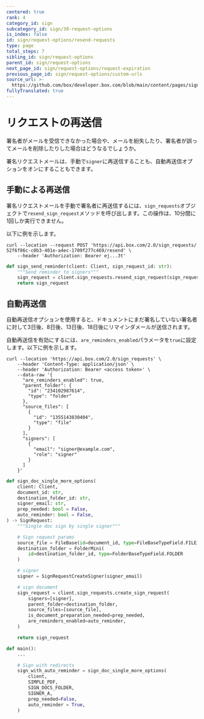 ```yaml
---
centered: true
rank: 4
category_id: sign
subcategory_id: sign/30-request-options
is_index: false
id: sign/request-options/resend-requests
type: page
total_steps: 7
sibling_id: sign/request-options
parent_id: sign/request-options
next_page_id: sign/request-options/request-expiration
previous_page_id: sign/request-options/custom-urls
source_url: >-
  https://github.com/box/developer.box.com/blob/main/content/pages/sign/30-request-options/40-resend-requests.md
fullyTranslated: true
---
```

# リクエストの再送信

署名者がメールを受信できなかった場合や、メールを紛失したり、署名者が誤ってメールを削除したりした場合はどうなるでしょうか。

署名リクエストメールは、手動で`signer`に再送信することも、自動再送信オプションをオンにすることもできます。

## 手動による再送信

署名リクエストメールを手動で署名者に再送信するには、`sign_requests`オブジェクトで`resend_sign_request`メソッドを呼び出します。この操作は、10分間に1回しか実行できません。

以下に例を示します。

<Tabs>

<Tab title="cURL">

```curl
curl --location --request POST 'https://api.box.com/2.0/sign_requests/
52f6f86c-c0b3-401e-a4ec-1709f277c469/resend' \
    --header 'Authorization: Bearer ej...3t'

```

</Tab>

<Tab title="Pythonの次世代SDK">

```python
def sign_send_reminder(client: Client, sign_request_id: str):
    """Send reminder to signers"""
    sign_request = client.sign_requests.resend_sign_request(sign_request_id)
    return sign_request

```

</Tab>

</Tabs>

## 自動再送信

自動再送信オプションを使用すると、ドキュメントにまだ署名していない署名者に対して3日後、8日後、13日後、18日後にリマインダメールが送信されます。

自動再送信を有効にするには、`are_reminders_enabled`パラメータを`true`に設定します。以下に例を示します。

<Tabs>

<Tab title="cURL">

```curl
curl --location 'https://api.box.com/2.0/sign_requests' \
    --header 'Content-Type: application/json' \
    --header 'Authorization: Bearer <access token>' \
    --data-raw '{
      "are_reminders_enabled": true,
      "parent_folder": {
        "id": "234102987614",
        "type": "folder"
      },
      "source_files": [
        {
          "id": "1355143830404",
          "type": "file"
        }
      ],
      "signers": [
        {
          "email": "signer@example.com",
          "role": "signer"
        }
      ]
    }'

```

</Tab>

<Tab title="Pythonの次世代SDK">

```python
def sign_doc_single_more_options(
    client: Client,
    document_id: str,
    destination_folder_id: str,
    signer_email: str,
    prep_needed: bool = False,
    auto_reminder: bool = False,
) -> SignRequest:
    """Single doc sign by single signer"""

    # Sign request params
    source_file = FileBase(id=document_id, type=FileBaseTypeField.FILE)
    destination_folder = FolderMini(
        id=destination_folder_id, type=FolderBaseTypeField.FOLDER
    )

    # signer
    signer = SignRequestCreateSigner(signer_email)

    # sign document
    sign_request = client.sign_requests.create_sign_request(
        signers=[signer],
        parent_folder=destination_folder,
        source_files=[source_file],
        is_document_preparation_needed=prep_needed,
        are_reminders_enabled=auto_reminder,
    )

    return sign_request

def main():
    ...

    # Sign with redirects
    sign_with_auto_reminder = sign_doc_single_more_options(
        client,
        SIMPLE_PDF,
        SIGN_DOCS_FOLDER,
        SIGNER_A,
        prep_needed=False,
        auto_reminder = True,
    )

```

</Tab>

</Tabs>
